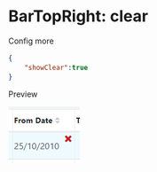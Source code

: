 # BarTopRight: clear

Config more

```json
{
    "showClear":true
}
```

Preview

![](<../../../.gitbook/assets/image (2) (3).png>)
